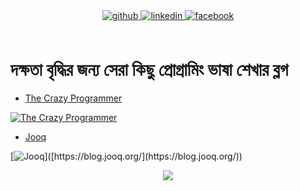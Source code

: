 

<!--
### Hi there 👋
**md-abdul-alim/md-abdul-alim** is a ✨ _special_ ✨ repository because its `README.md` (this file) appears on your GitHub profile.

Here are some ideas to get you started:

- 🔭 I’m currently working on ...
- 🌱 I’m currently learning ...
- 👯 I’m looking to collaborate on ...
- 🤔 I’m looking for help with ...
- 💬 Ask me about ...
- 📫 How to reach me: ...
- 😄 Pronouns: ...
- ⚡ Fun fact: ...
-->
<div align="center">
<a href="https://github.com/md-abdul-alim" target="_blank">
<img src=https://img.shields.io/badge/github-%2324292e.svg?&style=for-the-badge&logo=github&logoColor=white alt=github style="margin-bottom: 5px;" />
</a>
<a href="https://www.linkedin.com/in/md-abdul-alim-milon/" target="_blank">
<img src=https://img.shields.io/badge/linkedin-%231E77B5.svg?&style=for-the-badge&logo=linkedin&logoColor=white alt=linkedin style="margin-bottom: 5px;" />
</a>
  <a href="https://www.facebook.com/abdulalim.milon.71/" target="_blank">
<img src=https://img.shields.io/badge/facebook-%2324292e.svg?&style=for-the-badge&logo=facebook&logoColor=white alt=facebook style="margin-bottom: 5px;" />
</a>
</div>  


<br/>  
<h1>দক্ষতা বৃদ্ধির জন্য সেরা কিছু প্রোগ্রামিং ভাষা শেখার ব্লগ</h1> 

- [The Crazy Programmer](http://www.thecrazyprogrammer.com/)

[![The Crazy Programmer](https://www.thecrazyprogrammer.com/wp-content/uploads/2017/09/logo-2.png?ezimgfmt=rs:143x90/rscb1/ngcb1/notWebP)]([https://docs.celeryq.dev/en/stable/index.html](http://www.thecrazyprogrammer.com/))


- [Jooq](https://blog.jooq.org/)

[![Jooq]([https://www.thecrazyprogrammer.com/wp-content/uploads/2017/09/logo-2.png?ezimgfmt=rs:143x90/rscb1/ngcb1/notWebP](https://i0.wp.com/blog.jooq.org/wp-content/uploads/2019/05/cropped-jooq-logo-white-transparent-750x750-padded-2.png?fit=400%2C400&ssl=1))]([https://blog.jooq.org/](https://blog.jooq.org/))

<div align="center">
<img src="https://komarev.com/ghpvc/?username=md-abdul-alim&&style=flat-square" align="center" />
</div>  
